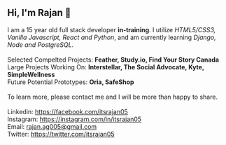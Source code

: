 ## Hi, I'm Rajan 👋

I am a 15 year old full stack developer **in-training**. I utilize _HTML5/CSS3, Vanilla Javascript, React and Python_, and am currently learning _Django, Node and PostgreSQL_. <br><br>
Selected Compelted Projects: __Feather, Study.io, Find Your Story Canada__ <br>
Large Projects Working On: __Interstellar, The Social Advocate, Kyte, SimpleWellness__<br> 
Future Potential Prototypes: __Oria, SafeShop__ 
<br><br>
To learn more, please contact me and I will be more than happy to share. 
<br><br>
Linkedin: https://facebook.com/itsrajan05 <br> 
Instagram: https://instagram.com/in/itsrajan05<br> 
Email: rajan.ag005@gmail.com<br>
Twitter: https://twitter.com/itsrajan05<br>
 
 
